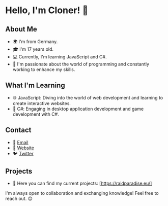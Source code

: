 # Hello, I'm Cloner! 👋

## About Me
- 🌍 I'm from Germany.
- 🎓 I'm 17 years old.
- 💻 Currently, I'm learning JavaScript and C#.
- 🚀 I'm passionate about the world of programming and constantly working to enhance my skills.

## What I'm Learning
- 🌐 JavaScript: Diving into the world of web development and learning to create interactive websites.
- 🔷 C#: Engaging in desktop application development and game development with C#.

## Contact
- 📧 [Email](cloner@raidparadise.eu)
- 🔗 [Website](https://raidparadise.eu/)
- 🐦 [Twitter](https://twitter.com/Cloner1231)

## Projects
- 🔭 Here you can find my current projects: [https://raidparadise.eu/]

I'm always open to collaboration and exchanging knowledge! Feel free to reach out. 😊
